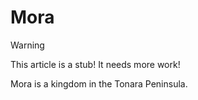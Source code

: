 # Mora

> [!WARNING]
> This article is a stub! It needs more work!

Mora is a kingdom in the Tonara Peninsula.